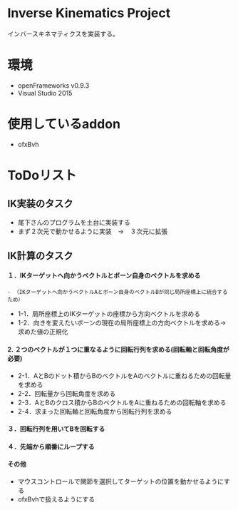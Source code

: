 # Inverse Kinematics Project
インバースキネマティクスを実装する。

# 環境
- openFrameworks v0.9.3
- Visual Studio 2015

# 使用しているaddon
- ofxBvh

# ToDoリスト
## IK実装のタスク
- 尾下さんのプログラムを土台に実装する  
- まず２次元で動かせるように実装　→　３次元に拡張

## IK計算のタスク
  #### １．IKターゲットへ向かうベクトルとボーン自身のベクトルを求める　
    - （IKターゲットへ向かうベクトルAとボーン自身のベクトルBが同じ局所座標上に統合するため）  
  - 1-1．局所座標上のIKターゲットの座標から方向ベクトルを求める
  - 1-2．向きを変えたいボーンの現在の局所座標上の方向ベクトルを求める→求めた値の正規化

#### 2. ２つのベクトルが１つに重なるように回転行列を求める(回転軸と回転角度が必要)
  - 2-1．AとBのドット積からBのベクトルをAのベクトルに重ねるための回転量を求める
  - 2-2．回転量から回転角度を求める
  - 2-3．AとBのクロス積からBのベクトルをAに重ねるための回転軸を求める
  - 2-4．求まった回転軸と回転角度から回転行列を求める

#### ３．回転行列を用いてBを回転する

#### ４．先端から順番にループする

#### その他
- マウスコントロールで関節を選択してターゲットの位置を動かせるようにする
- ofxBvhで扱えるようにする

